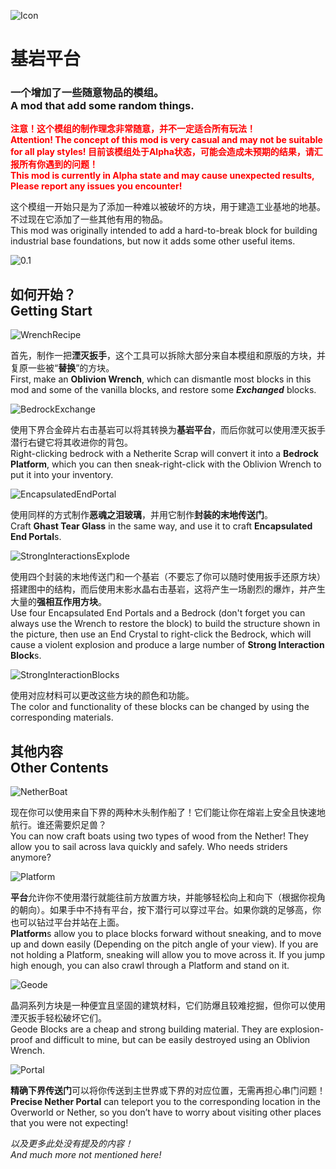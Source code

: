 ![Icon](/src/main/resources/logo.png)
# 基岩平台

### 一个增加了一些随意物品的模组。<br>A mod that add some random things.

<font color=red>**注意！这个模组的制作理念非常随意，并不一定适合所有玩法！<br>
Attention! The concept of this mod is very casual and may not be suitable for all play styles!
目前该模组处于Alpha状态，可能会造成未预期的结果，请汇报所有你遇到的问题！<br>
This mod is currently in Alpha state and may cause unexpected results, Please report any issues you encounter!**</font>

这个模组一开始只是为了添加一种难以被破坏的方块，用于建造工业基地的地基。不过现在它添加了一些其他有用的物品。<br>
This mod was originally intended to add a hard-to-break block for building industrial base foundations, but now it adds some other useful items.

![0.1](/src/unused/screencap/0.1.png)

## 如何开始？<br>Getting Start

![WrenchRecipe](/src/unused/screencap/wrench_recipe.png)

首先，制作一把**湮灭扳手**，这个工具可以拆除大部分来自本模组和原版的方块，并复原一些被“**替换**”的方块。<br>
First, make an **Oblivion Wrench**, which can dismantle most blocks in this mod and some of the vanilla blocks, and restore some ***Exchanged*** blocks.

![BedrockExchange](/src/unused/screencap/bedrock_exchange.png)

使用下界合金碎片右击基岩可以将其转换为**基岩平台**，而后你就可以使用湮灭扳手潜行右键它将其收进你的背包。<br>
Right-clicking bedrock with a Netherite Scrap will convert it into a **Bedrock Platform**, which you can then sneak-right-click with the Oblivion Wrench to put it into your inventory.

![EncapsulatedEndPortal](/src/unused/screencap/encapsulated_end_portal.png)

使用同样的方式制作**恶魂之泪玻璃**，并用它制作**封装的末地传送门**。<br>
Craft **Ghast Tear Glass** in the same way, and use it to craft **Encapsulated End Portal**s.

![StrongInteractionsExplode](/src/unused/screencap/strong_interactions_explode.png)

使用四个封装的末地传送门和一个基岩（不要忘了你可以随时使用扳手还原方块）搭建图中的结构，而后使用末影水晶右击基岩，这将产生一场剧烈的爆炸，并产生大量的**强相互作用方块**。<br>
Use four Encapsulated End Portals and a Bedrock (don't forget you can always use the Wrench to restore the block) to build the structure shown in the picture, then use an End Crystal to right-click the Bedrock, which will cause a violent explosion and produce a large number of **Strong Interaction Block**s.

![StrongInteractionBlocks](/src/unused/screencap/strong_interaction_blocks.png)

使用对应材料可以更改这些方块的颜色和功能。<br>
The color and functionality of these blocks can be changed by using the corresponding materials.

## 其他内容<br>Other Contents

![NetherBoat](/src/unused/screencap/nether_boat.png)

现在你可以使用来自下界的两种木头制作船了！它们能让你在熔岩上安全且快速地航行。谁还需要炽足兽？<br>
You can now craft boats using two types of wood from the Nether! They allow you to sail across lava quickly and safely. Who needs striders anymore?

![Platform](/src/unused/screencap/platform.png)

**平台**允许你不使用潜行就能往前方放置方块，并能够轻松向上和向下（根据你视角的朝向）。如果手中不持有平台，按下潜行可以穿过平台。如果你跳的足够高，你也可以钻过平台并站在上面。<br>
**Platform**s allow you to place blocks forward without sneaking, and to move up and down easily (Depending on the pitch angle of your view). If you are not holding a Platform, sneaking will allow you to move across it. If you jump high enough, you can also crawl through a Platform and stand on it.

![Geode](/src/unused/screencap/geode.png)

晶洞系列方块是一种便宜且坚固的建筑材料，它们防爆且较难挖掘，但你可以使用湮灭扳手轻松破坏它们。<br>
Geode Blocks are a cheap and strong building material. They are explosion-proof and difficult to mine, but can be easily destroyed using an Oblivion Wrench.

![Portal](/src/unused/screencap/portal.gif)

**精确下界传送门**可以将你传送到主世界或下界的对应位置，无需再担心串门问题！<br>
**Precise Nether Portal** can teleport you to the corresponding location in the Overworld or Nether, so you don’t have to worry about visiting other places that you were not expecting!

*以及更多此处没有提及的内容！<br>
And much more not mentioned here!*
